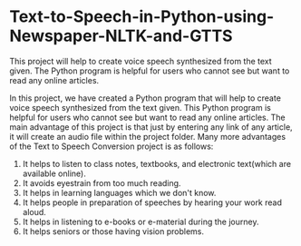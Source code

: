 # Text-to-Speech-in-Python-using-Newspaper-NLTK-and-GTTS
This project will help to create voice speech synthesized from the text given. The Python program is helpful for users who cannot see but want to read any online articles.

In this project, we have created a Python program that will help to create voice speech synthesized from the text given. This Python program is helpful for users who cannot see but want to read any online articles.
The main advantage of this project is that just by entering any link of any article, it will create an audio file within the project folder.
Many more advantages of the Text to Speech Conversion project is as follows:
1) It helps to listen to class notes, textbooks, and electronic text(which are available online).
2) It avoids eyestrain from too much reading.
3) It helps in learning languages which we don't know.
4) It helps people in preparation of speeches by hearing your work read aloud.
5) It helps in listening to e-books or e-material during the journey.
6) It helps seniors or those having vision problems.
